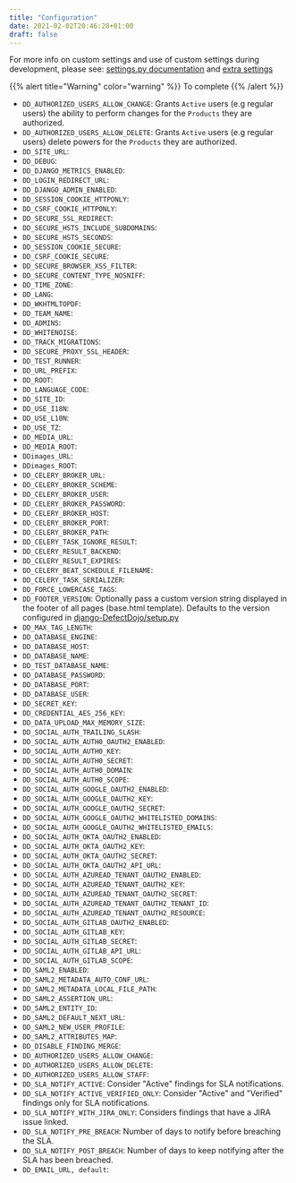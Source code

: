 ```yaml
---
title: "Configuration"
date: 2021-02-02T20:46:28+01:00
draft: false
---
```



For more info on custom settings and use of custom settings during
development, please see: [settings.py documentation](<https://github.com/DefectDojo/django-DefectDojo/blob/master/dojo/settings/settings.py>)
and [extra settings](<https://github.com/DefectDojo/django-DefectDojo/blob/master/docker/extra_settings/README.md>)

{{% alert title="Warning" color="warning" %}}
To complete
{{% /alert %}}



-   `DD_AUTHORIZED_USERS_ALLOW_CHANGE`: Grants `Active` users (e.g
    regular users) the ability to perform changes for the `Products`
    they are authorized.
-   `DD_AUTHORIZED_USERS_ALLOW_DELETE`: Grants `Active` users (e.g
    regular users) delete powers for the `Products` they are authorized.
-   `DD_SITE_URL`:
-   `DD_DEBUG`:
-   `DD_DJANGO_METRICS_ENABLED`:
-   `DD_LOGIN_REDIRECT_URL`:
-   `DD_DJANGO_ADMIN_ENABLED`:
-   `DD_SESSION_COOKIE_HTTPONLY`:
-   `DD_CSRF_COOKIE_HTTPONLY`:
-   `DD_SECURE_SSL_REDIRECT`:
-   `DD_SECURE_HSTS_INCLUDE_SUBDOMAINS`:
-   `DD_SECURE_HSTS_SECONDS`:
-   `DD_SESSION_COOKIE_SECURE`:
-   `DD_CSRF_COOKIE_SECURE`:
-   `DD_SECURE_BROWSER_XSS_FILTER`:
-   `DD_SECURE_CONTENT_TYPE_NOSNIFF`:
-   `DD_TIME_ZONE`:
-   `DD_LANG`:
-   `DD_WKHTMLTOPDF`:
-   `DD_TEAM_NAME`:
-   `DD_ADMINS`:
-   `DD_WHITENOISE`:
-   `DD_TRACK_MIGRATIONS`:
-   `DD_SECURE_PROXY_SSL_HEADER`:
-   `DD_TEST_RUNNER`:
-   `DD_URL_PREFIX`:
-   `DD_ROOT`:
-   `DD_LANGUAGE_CODE`:
-   `DD_SITE_ID`:
-   `DD_USE_I18N`:
-   `DD_USE_L10N`:
-   `DD_USE_TZ`:
-   `DD_MEDIA_URL`:
-   `DD_MEDIA_ROOT`:
-   `DDimages_URL`:
-   `DDimages_ROOT`:
-   `DD_CELERY_BROKER_URL`:
-   `DD_CELERY_BROKER_SCHEME`:
-   `DD_CELERY_BROKER_USER`:
-   `DD_CELERY_BROKER_PASSWORD`:
-   `DD_CELERY_BROKER_HOST`:
-   `DD_CELERY_BROKER_PORT`:
-   `DD_CELERY_BROKER_PATH`:
-   `DD_CELERY_TASK_IGNORE_RESULT`:
-   `DD_CELERY_RESULT_BACKEND`:
-   `DD_CELERY_RESULT_EXPIRES`:
-   `DD_CELERY_BEAT_SCHEDULE_FILENAME`:
-   `DD_CELERY_TASK_SERIALIZER`:
-   `DD_FORCE_LOWERCASE_TAGS`:
-   `DD_FOOTER_VERSION`: Optionally pass a custom version string
    displayed in the footer of all pages (base.html template). Defaults
    to the version configured in
    [django-DefectDojo/setup.py](https://github.com/DefectDojo/django-DefectDojo/blob/6258a8b73ecbe4c45fdd9929d5165ebed11f9021/setup.py#L7)
-   `DD_MAX_TAG_LENGTH`:
-   `DD_DATABASE_ENGINE`:
-   `DD_DATABASE_HOST`:
-   `DD_DATABASE_NAME`:
-   `DD_TEST_DATABASE_NAME`:
-   `DD_DATABASE_PASSWORD`:
-   `DD_DATABASE_PORT`:
-   `DD_DATABASE_USER`:
-   `DD_SECRET_KEY`:
-   `DD_CREDENTIAL_AES_256_KEY`:
-   `DD_DATA_UPLOAD_MAX_MEMORY_SIZE`:
-   `DD_SOCIAL_AUTH_TRAILING_SLASH`:
-   `DD_SOCIAL_AUTH_AUTH0_OAUTH2_ENABLED`:
-   `DD_SOCIAL_AUTH_AUTH0_KEY`:
-   `DD_SOCIAL_AUTH_AUTH0_SECRET`:
-   `DD_SOCIAL_AUTH_AUTH0_DOMAIN`:
-   `DD_SOCIAL_AUTH_AUTH0_SCOPE`:
-   `DD_SOCIAL_AUTH_GOOGLE_OAUTH2_ENABLED`:
-   `DD_SOCIAL_AUTH_GOOGLE_OAUTH2_KEY`:
-   `DD_SOCIAL_AUTH_GOOGLE_OAUTH2_SECRET`:
-   `DD_SOCIAL_AUTH_GOOGLE_OAUTH2_WHITELISTED_DOMAINS`:
-   `DD_SOCIAL_AUTH_GOOGLE_OAUTH2_WHITELISTED_EMAILS`:
-   `DD_SOCIAL_AUTH_OKTA_OAUTH2_ENABLED`:
-   `DD_SOCIAL_AUTH_OKTA_OAUTH2_KEY`:
-   `DD_SOCIAL_AUTH_OKTA_OAUTH2_SECRET`:
-   `DD_SOCIAL_AUTH_OKTA_OAUTH2_API_URL`:
-   `DD_SOCIAL_AUTH_AZUREAD_TENANT_OAUTH2_ENABLED`:
-   `DD_SOCIAL_AUTH_AZUREAD_TENANT_OAUTH2_KEY`:
-   `DD_SOCIAL_AUTH_AZUREAD_TENANT_OAUTH2_SECRET`:
-   `DD_SOCIAL_AUTH_AZUREAD_TENANT_OAUTH2_TENANT_ID`:
-   `DD_SOCIAL_AUTH_AZUREAD_TENANT_OAUTH2_RESOURCE`:
-   `DD_SOCIAL_AUTH_GITLAB_OAUTH2_ENABLED`:
-   `DD_SOCIAL_AUTH_GITLAB_KEY`:
-   `DD_SOCIAL_AUTH_GITLAB_SECRET`:
-   `DD_SOCIAL_AUTH_GITLAB_API_URL`:
-   `DD_SOCIAL_AUTH_GITLAB_SCOPE`:
-   `DD_SAML2_ENABLED`:
-   `DD_SAML2_METADATA_AUTO_CONF_URL`:
-   `DD_SAML2_METADATA_LOCAL_FILE_PATH`:
-   `DD_SAML2_ASSERTION_URL`:
-   `DD_SAML2_ENTITY_ID`:
-   `DD_SAML2_DEFAULT_NEXT_URL`:
-   `DD_SAML2_NEW_USER_PROFILE`:
-   `DD_SAML2_ATTRIBUTES_MAP`:
-   `DD_DISABLE_FINDING_MERGE`:
-   `DD_AUTHORIZED_USERS_ALLOW_CHANGE`:
-   `DD_AUTHORIZED_USERS_ALLOW_DELETE`:
-   `DD_AUTHORIZED_USERS_ALLOW_STAFF`:
-   `DD_SLA_NOTIFY_ACTIVE`: Consider \"Active\" findings for SLA
    notifications.
-   `DD_SLA_NOTIFY_ACTIVE_VERIFIED_ONLY`: Consider \"Active\" and
    \"Verified\" findings only for SLA notifications.
-   `DD_SLA_NOTIFY_WITH_JIRA_ONLY`: Considers findings that have a JIRA
    issue linked.
-   `DD_SLA_NOTIFY_PRE_BREACH`: Number of days to notify before
    breaching the SLA.
-   `DD_SLA_NOTIFY_POST_BREACH`: Number of days to keep notifying after
    the SLA has been breached.
-   `DD_EMAIL_URL, default`:
